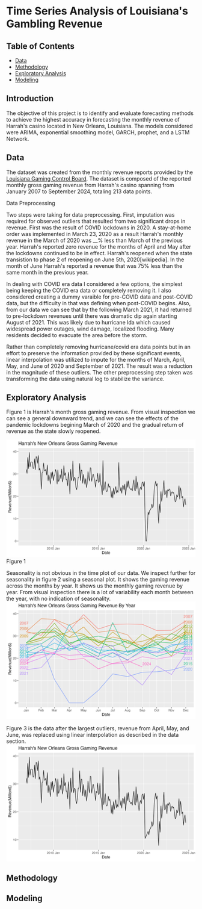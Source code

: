 # Time Series Analysis of Louisiana's Gambling Revenue

## Table of Contents
- [Data](#data)
- [Methodology](#methodology)
- [Exploratory Analysis](#exploratory-analysis)
- [Modeling](#modeling)

## Introduction
<p> The objective of this project is to identify and evaluate forecasting methods to achieve the highest accuracy in forecasting the monthly revenue of Harrah's casino located in New Orleans, Louisiana. The models considered were ARIMA, exponential smoothing model, GARCH, prophet, and a LSTM Network. 

## Data  
<p>The dataset was created from the monthly revenue reports provided by the <a href="https://lgcb.dps.louisiana.gov/revenue_reports.htm" target="_blank">Louisiana Gaming Control Board</a>. The dataset is composed of the reported monthly gross gaming revenue from Harrah's casino spanning from January 2007 to September 2024, totaling 213 data points. 

Data Preprocessing

Two steps were taking for data preprocessing. First, imputation was required for observed outliers that resulted from two significant drops in revenue. First was the result of COVID lockdowns in 2020. A stay-at-home order was implemented in March 23, 2020 as a result Harrah's monthly revenue in the March of 2020 was __% less than March of the previous year. Harrah's reported zero revenue for the months of April and May after the lockdowns continued to be in effect. Harrah's reopened when the state transistion to phase 2 of reopening on June 5th, 2020[wikipedia]. In the month of June Harrah's reported a revenue that was 75% less than the same month in the previous year.

In dealing with COVID era data I considered a few options, the simplest being keeping the COVID era data or completely removing it. I also considered creating a dummy varaible for pre-COVID data and post-COVID data, but the difficulty in that was defining when post-COVID begins. Also, from our data we can see that by the following March 2021, it had returned to pre-lockdown revenues until there was dramatic dip again starting August of 2021. This was likely due to hurricane Ida which caused widespread power outages, wind damage, localized flooding. Many residents decided to evacuate the area before the storm. 

Rather than completely removing hurricane/covid era data points but in an effort to preserve the information provided by these significant events, linear interpolation was utilized to impute for the months of March, April, May, and June of 2020 and September of 2021. The result was a reduction in the magnitude of these outliers. The other preprocessing step taken was transforming the data using natural log to stabilize the variance. 

</p>


## Exploratory Analysis

Figure 1 is Harrah's month gross gaming revenue. From visual inspection we can see a general downward trend, and we can see the effects of the pandemic lockdowns begining March of 2020 and the gradual return of revenue as the state slowly reopened.  

![Figure 1](Images/plot_raw.png)
Figure 1

Seasonality is not obvious in the time plot of our data. We inspect further for seasonality in figure 2 using a seasonal plot. It shows the gaming revenue across the months by year. It shows us the monthly gaming revenue by year. From visual inspection there is a lot of variability each month between the year, with no indication of seasonality. 
![Figure 2](Images/plot_raw_year.png)

Figure 3 is the data after the largest outliers, revenue from April, May, and June, was replaced using linear interpolation as described in the data section. 
![Figure 3](Images/plot_imputed.png)

## Methodology

## Modeling

















